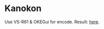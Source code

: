 # Kanokon
Use VS-R61 & OKEGui for encode.
Result: [here](https://share.dmhy.org/topics/view/631841_LP-Raws_Kanokon_TV_OVA_DVDRip_720p_BDRip_1080p_HEVC-YUV420P10_FLAC.html).